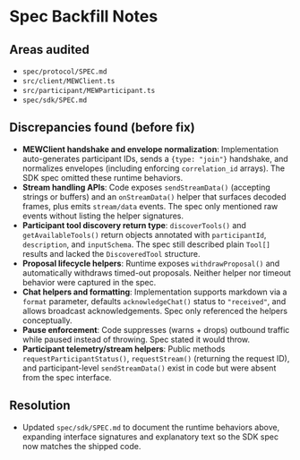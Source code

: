 # Spec Backfill Notes

## Areas audited
- `spec/protocol/SPEC.md`
- `src/client/MEWClient.ts`
- `src/participant/MEWParticipant.ts`
- `spec/sdk/SPEC.md`

## Discrepancies found (before fix)
- **MEWClient handshake and envelope normalization**: Implementation auto-generates participant IDs, sends a `{type: "join"}` handshake, and normalizes envelopes (including enforcing `correlation_id` arrays). The SDK spec omitted these runtime behaviors.
- **Stream handling APIs**: Code exposes `sendStreamData()` (accepting strings or buffers) and an `onStreamData()` helper that surfaces decoded frames, plus emits `stream/data` events. The spec only mentioned raw events without listing the helper signatures.
- **Participant tool discovery return type**: `discoverTools()` and `getAvailableTools()` return objects annotated with `participantId`, `description`, and `inputSchema`. The spec still described plain `Tool[]` results and lacked the `DiscoveredTool` structure.
- **Proposal lifecycle helpers**: Runtime exposes `withdrawProposal()` and automatically withdraws timed-out proposals. Neither helper nor timeout behavior were captured in the spec.
- **Chat helpers and formatting**: Implementation supports markdown via a `format` parameter, defaults `acknowledgeChat()` status to `"received"`, and allows broadcast acknowledgements. Spec only referenced the helpers conceptually.
- **Pause enforcement**: Code suppresses (warns + drops) outbound traffic while paused instead of throwing. Spec stated it would throw.
- **Participant telemetry/stream helpers**: Public methods `requestParticipantStatus()`, `requestStream()` (returning the request ID), and participant-level `sendStreamData()` exist in code but were absent from the spec interface.

## Resolution
- Updated `spec/sdk/SPEC.md` to document the runtime behaviors above, expanding interface signatures and explanatory text so the SDK spec now matches the shipped code.
